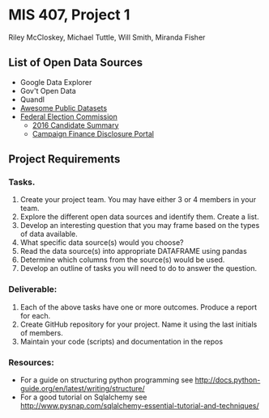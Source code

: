 # MIS 407, Project 1

Riley McCloskey, Michael Tuttle, Will Smith, Miranda Fisher

## List of Open Data Sources
- Google Data Explorer
- Gov't Open Data
- Quandl
- [Awesome Public Datasets](https://github.com/MIS407/awesome-public-datasets)
- [Federal Election Commission](http://www.fec.gov/)
  - [2016 Candidate Summary](http://www.fec.gov/data/CandidateSummary.do?format=html&election_yr=2016)
  - [Campaign Finance Disclosure Portal](http://www.fec.gov/pindex.shtml)

## Project Requirements

### Tasks.
1.	Create your project team. You may have either 3 or 4 members in your team.
2.	Explore the different open data sources and identify them. Create a list.
3.	Develop an interesting question that you may frame based on the types of data available.
4.	What specific data source(s) would you choose?
5.	Read the data source(s) into appropriate DATAFRAME using pandas
6.	Determine which columns from the source(s) would be used.
7.	Develop an outline of tasks you will need to do to answer the question.

### Deliverable:
1.	Each of the above tasks have one or more outcomes. Produce a report for each.
2.	Create GitHub repository for your project. Name it using the last initials of members.
3.	Maintain your code (scripts) and documentation in the repos

### Resources:
- For a guide on structuring python programming see http://docs.python-guide.org/en/latest/writing/structure/
- For a good tutorial on Sqlalchemy see http://www.pysnap.com/sqlalchemy-essential-tutorial-and-techniques/



